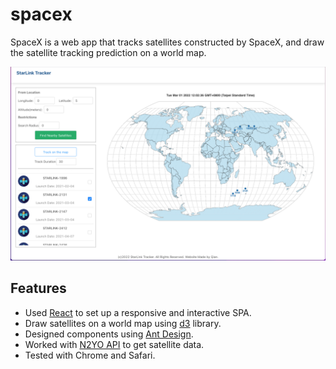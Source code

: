 # spacex

SpaceX is a web app that tracks satellites constructed by SpaceX, and draw the satellite tracking prediction on a world map.  

<img src="https://github.com/qianhuiwei/spacex/blob/main/pageDemo.png" width="900"/>


## Features
* Used [React](https://reactjs.org) to set up a responsive and interactive SPA.
* Draw satellites on a world map using [d3](https://d3js.org) library.
* Designed components using [Ant Design](https://ant.design).
* Worked with [N2YO API](https://www.n2yo.com) to get satellite data.
* Tested with Chrome and Safari.



